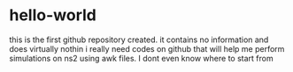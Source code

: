 # hello-world
this is the first github repository created. it contains no information and does virtually nothin
i really need codes on github that will help me perform simulations on ns2 using awk files. 
I dont even know where to start from
